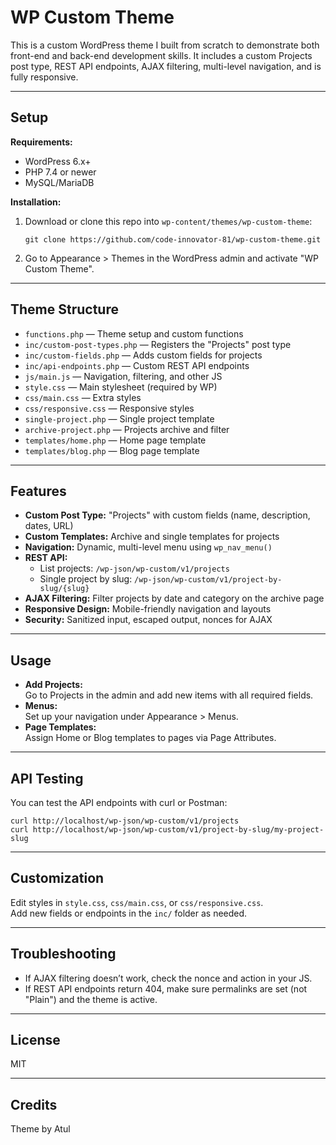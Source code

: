 # WP Custom Theme

This is a custom WordPress theme I built from scratch to demonstrate both front-end and back-end development skills. It includes a custom Projects post type, REST API endpoints, AJAX filtering, multi-level navigation, and is fully responsive.

---

## Setup

**Requirements:**
- WordPress 6.x+
- PHP 7.4 or newer
- MySQL/MariaDB

**Installation:**
1. Download or clone this repo into `wp-content/themes/wp-custom-theme`:
    ```
    git clone https://github.com/code-innovator-81/wp-custom-theme.git
    ```
2. Go to Appearance > Themes in the WordPress admin and activate "WP Custom Theme".

---

## Theme Structure

- `functions.php` — Theme setup and custom functions
- `inc/custom-post-types.php` — Registers the "Projects" post type
- `inc/custom-fields.php` — Adds custom fields for projects
- `inc/api-endpoints.php` — Custom REST API endpoints
- `js/main.js` — Navigation, filtering, and other JS
- `style.css` — Main stylesheet (required by WP)
- `css/main.css` — Extra styles
- `css/responsive.css` — Responsive styles
- `single-project.php` — Single project template
- `archive-project.php` — Projects archive and filter
- `templates/home.php` — Home page template
- `templates/blog.php` — Blog page template

---

## Features

- **Custom Post Type:** "Projects" with custom fields (name, description, dates, URL)
- **Custom Templates:** Archive and single templates for projects
- **Navigation:** Dynamic, multi-level menu using `wp_nav_menu()`
- **REST API:**  
  - List projects: `/wp-json/wp-custom/v1/projects`
  - Single project by slug: `/wp-json/wp-custom/v1/project-by-slug/{slug}`
- **AJAX Filtering:** Filter projects by date and category on the archive page
- **Responsive Design:** Mobile-friendly navigation and layouts
- **Security:** Sanitized input, escaped output, nonces for AJAX

---

## Usage

- **Add Projects:**  
  Go to Projects in the admin and add new items with all required fields.
- **Menus:**  
  Set up your navigation under Appearance > Menus.
- **Page Templates:**  
  Assign Home or Blog templates to pages via Page Attributes.

---

## API Testing

You can test the API endpoints with curl or Postman:
```
curl http://localhost/wp-json/wp-custom/v1/projects
curl http://localhost/wp-json/wp-custom/v1/project-by-slug/my-project-slug
```

---

## Customization

Edit styles in `style.css`, `css/main.css`, or `css/responsive.css`.  
Add new fields or endpoints in the `inc/` folder as needed.

---

## Troubleshooting

- If AJAX filtering doesn’t work, check the nonce and action in your JS.
- If REST API endpoints return 404, make sure permalinks are set (not "Plain") and the theme is active.

---

## License

MIT

---

## Credits

Theme by Atul